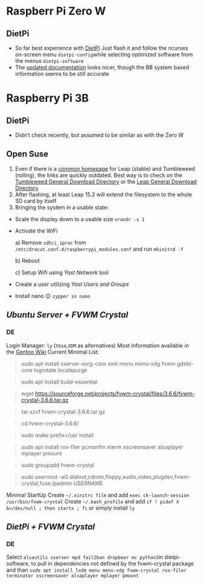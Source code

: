 # Raspberr Pi Zero W

## DietPi
* So far best experience with [DietPi](https://dietpi.com) Just flash it and follow the ncurses on-screen menu `dietpi-config`while selecting optimized software from the menus `dietpi-software`
* The [updated documentation](https://dietpi.com/docs/) looks nicer, though the BB system based information seems to be still accurate

# Raspberry Pi 3B

## DietPi
* Didn't check recently, but assumed to be similar as with the Zero W

## Open Suse

1. Even if there is a [common homepage](https://en.opensuse.org/HCL:Raspberry_Pi3) for Leap (stable) and Tumbleweed (rolling), the links are quickly outdated. Best way is to check on the [Tumbleweed General Download Directory](http://download.opensuse.org/ports/aarch64/tumbleweed/images/) or the [Leap General Download Directory](http://download.opensuse.org/ports/aarch64/distribution/leap/15.2/appliances/)
2. After flashing, at least Leap 15.2 will extend the filesystem to the whole SD card by itself
3. Bringing the system in a usable state:
  * Scale the display down to a usable size  `xrandr -s 1`
  
  * Activate the WiFi
  
       a) Remove `sdhci_iproc` from `/etc/dracut.conf.d/raspberrypi_modules.conf` and run `mkinitrd -f`
       
       b) Reboot
       
       c) Setup Wifi using *Yast Network* tool
   
  * Create a user utilizing *Yast Users and Groups*
  * Install nano :wink: `zypper in nano`

## *Ubuntu Server + FVWM Crystal*

### DE
Login Manager: `ly` (`tbsm`,`XDM` as alternatives)
Most information available in the [Gentoo Wiki](https://wiki.gentoo.org/wiki/FVWM-Crystal)
Current Minimal List:

>  sudo apt install xserver-xorg-core xinit menu menu-xdg fvwm gdebi-core logrotate localepurge

>  sudo apt install build-essential

>  wget https://sourceforge.net/projects/fvwm-crystal/files/3.6.6/fvwm-crystal-3.6.6.tar.gz

>  tar xzvf fvwm-crystal-3.6.6.tar.gz

>  cd fvwm-crystal-3.6.6/

>  sudo make prefix=/usr install

>  sudo apt install rox-filer pcmanfm xterm xscreensaver alsaplayer mplayer pmount

>  sudo groupadd fvwm-crystal

>  sudo usermod -aG dialout,cdrom,floppy,audio,video,plugdev,fvwm-crystal,fuse,lpadmin USERNAME

Minimal StartUp
Create `~/.xinitrc file` and add `exec ck-launch-session /usr/bin/fvwm-crystal` 
Create `~/.bash_profile` and add `if ! pidof X &>/dev/null ; then startx ; fi`
or simply install `ly`

## *DietPi + FVWM Crystal*

### DE

Select `alsautils xserver mpd fail2ban dropbear mc python3`in dietpi-software, to pull in dependencies not defined by the fvwm-crystal package
and than `sudo apt install lxdm menu menu-xdg fvwm-crystal rox-filer terminator xscreensaver alsaplayer mplayer pmount`


